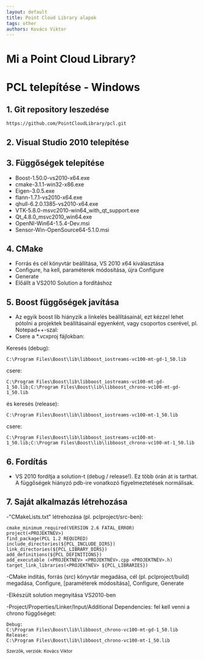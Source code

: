 ```yaml
---
layout: default
title: Point Cloud Library alapok
tags: other
authors: Kovács Viktor
---
```


# Mi a Point Cloud Library?


# PCL telepítése - Windows


## 1. Git repository leszedése
`https://github.com/PointCloudLibrary/pcl.git`
## 2. Visual Studio 2010 telepítése
## 3. Függőségek telepítése
- Boost-1.50.0-vs2010-x64.exe
- cmake-3.1.1-win32-x86.exe
- Eigen-3.0.5.exe
- flann-1.7.1-vs2010-x64.exe
- qhull-6.2.0.1385-vs2010-x64.exe
- VTK-5.8.0-msvc2010-win64_with_qt_support.exe
- Qt_4.8.0_msvc2010_win64.exe
- OpenNI-Win64-1.5.4-Dev.msi
- Sensor-Win-OpenSource64-5.1.0.msi

## 4. CMake
- Forrás és cél könyvtár beállítása, VS 2010 x64 kiválasztása
- Configure, ha kell, paraméterek módosítása, újra Configure
- Generate
- Előállt a VS2010 Solution a fordításhoz

## 5. Boost függőségek javítása
- Az egyik boost lib hiányzik a linkelés beállításainál, ezt kézzel lehet pótolni a projektek beállításainál egyenként, vagy csoportos cserével, pl. Notepad++-szal:
- Csere a *.vcxproj fájlokban:

Keresés (debug):

    C:\Program Files\Boost\lib\libboost_iostreams-vc100-mt-gd-1_50.lib

csere:

    C:\Program Files\Boost\lib\libboost_iostreams-vc100-mt-gd-1_50.lib;C:\Program Files\Boost\lib\libboost_chrono-vc100-mt-gd-1_50.lib

és keresés (release):

    C:\Program Files\Boost\lib\libboost_iostreams-vc100-mt-1_50.lib

csere:

    C:\Program Files\Boost\lib\libboost_iostreams-vc100-mt-1_50.lib;C:\Program Files\Boost\lib\libboost_chrono-vc100-mt-1_50.lib

## 6. Fordítás
- VS 2010 fordítja a solution-t (debug / release!). Ez több órán át is tarthat. A függőségek hiányzó pdb-ire vonatkozó figyelmeztetések normálisak.

## 7. Saját alkalmazás létrehozása
-"CMakeLists.txt" létrehozása (pl. pclproject/src-ben):

    cmake_minimum_required(VERSION 2.6 FATAL_ERROR)
    project(<PROJEKTNÉV>)
    find_package(PCL 1.2 REQUIRED)
    include_directories(${PCL_INCLUDE_DIRS})
    link_directories(${PCL_LIBRARY_DIRS})
    add_definitions(${PCL_DEFINITIONS})
    add_executable (<PROJEKTNÉV> <PROJEKTNÉV>.cpp <PROJEKTNÉV>.h)
    target_link_libraries(<PROJEKTNÉV> ${PCL_LIBRARIES})

-CMake indítás, forrás (src) könyvtár megadása, cél (pl. pclproject/build) megadása, Configure, [paraméterek módosítása], Configure, Generate

-Elkészült solution megnyitása VS2010-ben

-Project/Properties/Linker/Input/Additional Dependencies: fel kell venni a chrono függőséget:

    Debug:
	C:\Program Files\Boost\lib\libboost_chrono-vc100-mt-gd-1_50.lib
	Release:
	C:\Program Files\Boost\lib\libboost_chrono-vc100-mt-1_50.lib

<small>Szerzők, verziók: Kovács Viktor</small>